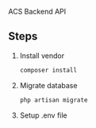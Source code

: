 ACS Backend API

## Steps
1. Install vendor

   ``` sh
   composer install
   ```

2. Migrate database
   ``` sh
   php artisan migrate
   ```

3. Setup .env file

    ``` sh
    ```
